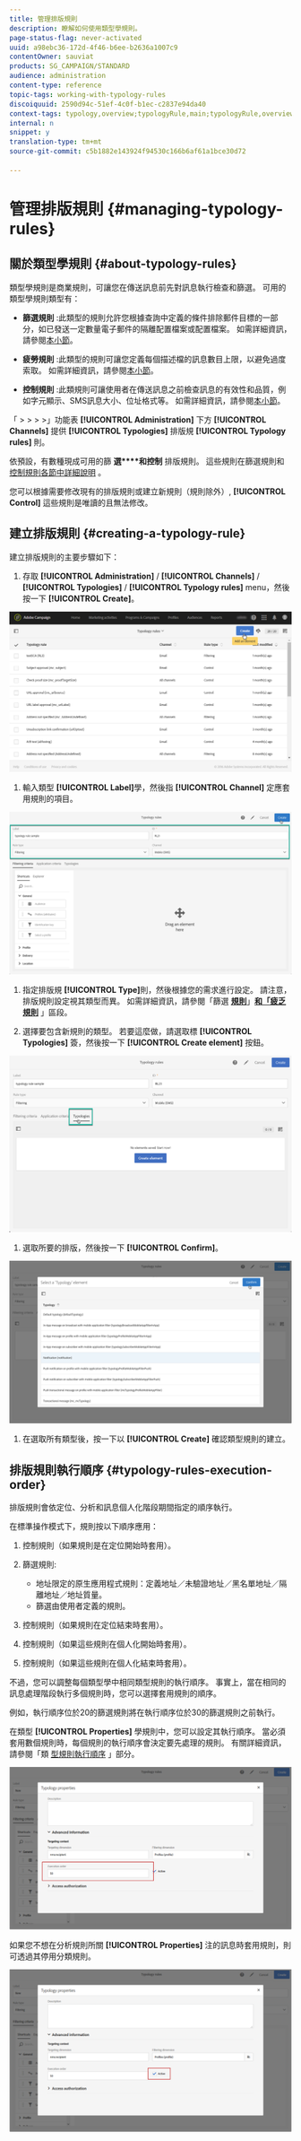 ```yaml
---
title: 管理排版規則
description: 瞭解如何使用類型學規則。
page-status-flag: never-activated
uuid: a98ebc36-172d-4f46-b6ee-b2636a1007c9
contentOwner: sauviat
products: SG_CAMPAIGN/STANDARD
audience: administration
content-type: reference
topic-tags: working-with-typology-rules
discoiquuid: 2590d94c-51ef-4c0f-b1ec-c2837e94da40
context-tags: typology,overview;typologyRule,main;typologyRule,overview
internal: n
snippet: y
translation-type: tm+mt
source-git-commit: c5b1882e143924f94530c166b6af61a1bce30d72

---
```



# 管理排版規則 {#managing-typology-rules}

## 關於類型學規則 {#about-typology-rules}

類型學規則是商業規則，可讓您在傳送訊息前先對訊息執行檢查和篩選。 可用的類型學規則類型有：

* **篩選規則** :此類型的規則允許您根據查詢中定義的條件排除郵件目標的一部分，如已發送一定數量電子郵件的隔離配置檔案或配置檔案。 如需詳細資訊，請參閱[本小節](../../sending/using/filtering-rules.md)。

* **疲勞規則** :此類型的規則可讓您定義每個描述檔的訊息數目上限，以避免過度索取。 如需詳細資訊，請參閱[本小節](../../sending/using/fatigue-rules.md)。

* **控制規則** :此類規則可讓使用者在傳送訊息之前檢查訊息的有效性和品質，例如字元顯示、SMS訊息大小、位址格式等。 如需詳細資訊，請參閱[本小節](../../sending/using/control-rules.md)。

「 > > > >」功能表 **[!UICONTROL Administration]** 下方 **[!UICONTROL Channels]** 提供 **[!UICONTROL Typologies]** 排版規 **[!UICONTROL Typology rules]** 則。

依預設，有數種現成可用的篩 **選****和控制** 排版規則。 這些規則在篩選規則和 [控制規則](../../sending/using/fatigue-rules.md)[各節中詳細說明](../../sending/using/control-rules.md) 。

您可以根據需要修改現有的排版規則或建立新規則（規則除外）, **[!UICONTROL Control]** 這些規則是唯讀的且無法修改。

## 建立排版規則 {#creating-a-typology-rule}

建立排版規則的主要步驟如下：

1. 存取 **[!UICONTROL Administration]** / **[!UICONTROL Channels]** / **[!UICONTROL Typologies]** / **[!UICONTROL Typology rules]** menu，然後按一下 **[!UICONTROL Create]**。

![](assets/typology_create-rule.png)

1. 輸入類型 **[!UICONTROL Label]**&#x200B;學，然後指 **[!UICONTROL Channel]** 定應套用規則的項目。

![](assets/typology-rule-label.png)

1. 指定排版規 **[!UICONTROL Type]**&#x200B;則，然後根據您的需求進行設定。 請注意，排版規則設定視其類型而異。 如需詳細資訊，請參閱「篩選 **[規則](../../sending/using/filtering-rules.md)**」**[&#x200B;和「疲乏規則](../../sending/using/fatigue-rules.md)** 」區段。

1. 選擇要包含新規則的類型。 若要這麼做，請選取標 **[!UICONTROL Typologies]** 簽，然後按一下 **[!UICONTROL Create element]** 按鈕。

![](assets/typology-typologies-tab.png)

1. 選取所要的排版，然後按一下 **[!UICONTROL Confirm]**。

![](assets/typology-link.png)

1. 在選取所有類型後，按一下以 **[!UICONTROL Create]** 確認類型規則的建立。

## 排版規則執行順序 {#typology-rules-execution-order}

排版規則會依定位、分析和訊息個人化階段期間指定的順序執行。

在標準操作模式下，規則按以下順序應用：

1. 控制規則（如果規則是在定位開始時套用）。
1. 篩選規則:

   * 地址限定的原生應用程式規則：定義地址／未驗證地址／黑名單地址／隔離地址／地址質量。
   * 篩選由使用者定義的規則。

1. 控制規則（如果規則在定位結束時套用）。
1. 控制規則（如果這些規則在個人化開始時套用）。
1. 控制規則（如果這些規則在個人化結束時套用）。

不過，您可以調整每個類型學中相同類型規則的執行順序。 事實上，當在相同的訊息處理階段執行多個規則時，您可以選擇套用規則的順序。

例如，執行順序位於20的篩選規則將在執行順序位於30的篩選規則之前執行。

在類型 **[!UICONTROL Properties]** 學規則中，您可以設定其執行順序。 當必須套用數個規則時，每個規則的執行順序會決定要先處理的規則。 有關詳細資訊，請參閱「類 [型規則執行順序](#typology-rules-execution-order) 」部分。

![](assets/typology_rule-active.png)

如果您不想在分析規則所關 **[!UICONTROL Properties]** 注的訊息時套用規則，則可透過其停用分類規則。

![](assets/typology_rule-order.png)